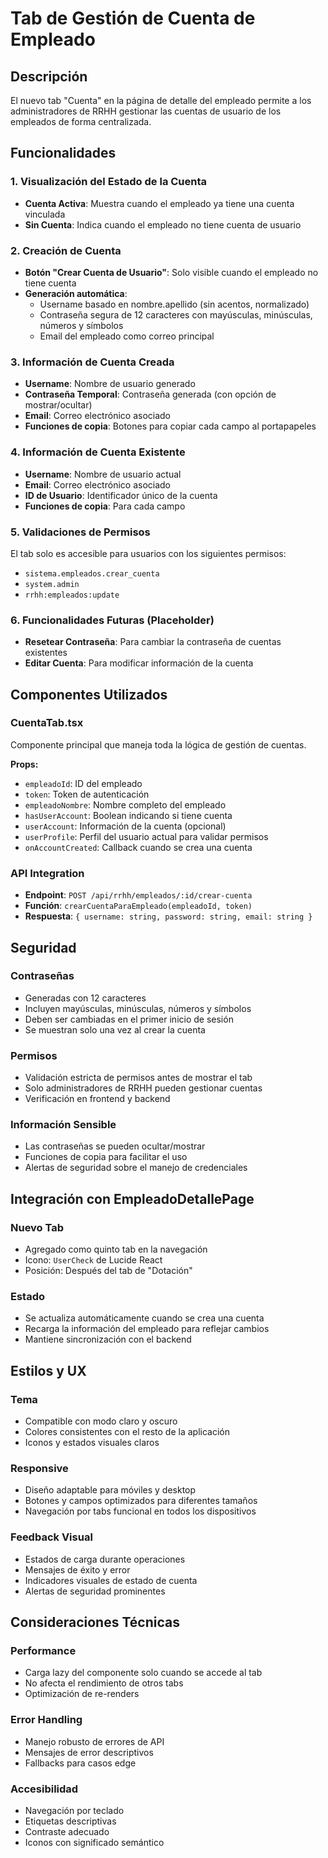# Tab de Gestión de Cuenta de Empleado

## Descripción
El nuevo tab "Cuenta" en la página de detalle del empleado permite a los administradores de RRHH gestionar las cuentas de usuario de los empleados de forma centralizada.

## Funcionalidades

### 1. Visualización del Estado de la Cuenta
- **Cuenta Activa**: Muestra cuando el empleado ya tiene una cuenta vinculada
- **Sin Cuenta**: Indica cuando el empleado no tiene cuenta de usuario

### 2. Creación de Cuenta
- **Botón "Crear Cuenta de Usuario"**: Solo visible cuando el empleado no tiene cuenta
- **Generación automática**:
  - Username basado en nombre.apellido (sin acentos, normalizado)
  - Contraseña segura de 12 caracteres con mayúsculas, minúsculas, números y símbolos
  - Email del empleado como correo principal

### 3. Información de Cuenta Creada
- **Username**: Nombre de usuario generado
- **Contraseña Temporal**: Contraseña generada (con opción de mostrar/ocultar)
- **Email**: Correo electrónico asociado
- **Funciones de copia**: Botones para copiar cada campo al portapapeles

### 4. Información de Cuenta Existente
- **Username**: Nombre de usuario actual
- **Email**: Correo electrónico asociado
- **ID de Usuario**: Identificador único de la cuenta
- **Funciones de copia**: Para cada campo

### 5. Validaciones de Permisos
El tab solo es accesible para usuarios con los siguientes permisos:
- `sistema.empleados.crear_cuenta`
- `system.admin`
- `rrhh:empleados:update`

### 6. Funcionalidades Futuras (Placeholder)
- **Resetear Contraseña**: Para cambiar la contraseña de cuentas existentes
- **Editar Cuenta**: Para modificar información de la cuenta

## Componentes Utilizados

### CuentaTab.tsx
Componente principal que maneja toda la lógica de gestión de cuentas.

**Props:**
- `empleadoId`: ID del empleado
- `token`: Token de autenticación
- `empleadoNombre`: Nombre completo del empleado
- `hasUserAccount`: Boolean indicando si tiene cuenta
- `userAccount`: Información de la cuenta (opcional)
- `userProfile`: Perfil del usuario actual para validar permisos
- `onAccountCreated`: Callback cuando se crea una cuenta

### API Integration
- **Endpoint**: `POST /api/rrhh/empleados/:id/crear-cuenta`
- **Función**: `crearCuentaParaEmpleado(empleadoId, token)`
- **Respuesta**: `{ username: string, password: string, email: string }`

## Seguridad

### Contraseñas
- Generadas con 12 caracteres
- Incluyen mayúsculas, minúsculas, números y símbolos
- Deben ser cambiadas en el primer inicio de sesión
- Se muestran solo una vez al crear la cuenta

### Permisos
- Validación estricta de permisos antes de mostrar el tab
- Solo administradores de RRHH pueden gestionar cuentas
- Verificación en frontend y backend

### Información Sensible
- Las contraseñas se pueden ocultar/mostrar
- Funciones de copia para facilitar el uso
- Alertas de seguridad sobre el manejo de credenciales

## Integración con EmpleadoDetallePage

### Nuevo Tab
- Agregado como quinto tab en la navegación
- Icono: `UserCheck` de Lucide React
- Posición: Después del tab de "Dotación"

### Estado
- Se actualiza automáticamente cuando se crea una cuenta
- Recarga la información del empleado para reflejar cambios
- Mantiene sincronización con el backend

## Estilos y UX

### Tema
- Compatible con modo claro y oscuro
- Colores consistentes con el resto de la aplicación
- Iconos y estados visuales claros

### Responsive
- Diseño adaptable para móviles y desktop
- Botones y campos optimizados para diferentes tamaños
- Navegación por tabs funcional en todos los dispositivos

### Feedback Visual
- Estados de carga durante operaciones
- Mensajes de éxito y error
- Indicadores visuales de estado de cuenta
- Alertas de seguridad prominentes

## Consideraciones Técnicas

### Performance
- Carga lazy del componente solo cuando se accede al tab
- No afecta el rendimiento de otros tabs
- Optimización de re-renders

### Error Handling
- Manejo robusto de errores de API
- Mensajes de error descriptivos
- Fallbacks para casos edge

### Accesibilidad
- Navegación por teclado
- Etiquetas descriptivas
- Contraste adecuado
- Iconos con significado semántico

